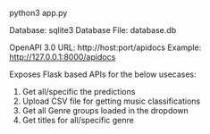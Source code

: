 python3 app.py

Database: sqlite3
Database File: database.db 

OpenAPI 3.0 URL: 
http://host:port/apidocs 
Example: http://127.0.0.1:8000/apidocs 

Exposes Flask based APIs for the below usecases:

1. Get all/specific the predictions 
2. Upload CSV file for getting music classifications
3. Get all Genre groups loaded in the dropdown
4. Get titles for all/specific genre